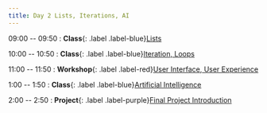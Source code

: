```yaml
---
title: Day 2 Lists, Iterations, AI
---
```


09:00 -- 09:50
: **Class**{: .label .label-blue}[Lists](#)

10:00 -- 10:50
: **Class**{: .label .label-blue}[Iteration, Loops](#)

11:00 -- 11:50
: **Workshop**{: .label .label-red}[User Interface, User Experience](#)

1:00 -- 1:50
: **Class**{: .label .label-blue}[Artificial Intelligence](#)

2:00 -- 2:50
: **Project**{: .label .label-purple}[Final Project Introduction](#)
